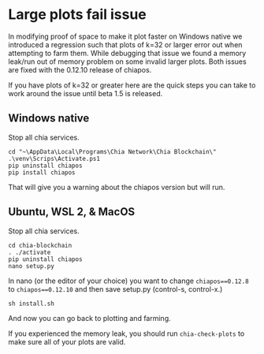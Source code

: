 # Large plots fail issue

In modifying proof of space to make it plot faster on Windows native we introduced a regression such that plots of k=32 or larger error out when attempting to farm them. While debugging that issue we found a memory leak/run out of memory problem on some invalid larger plots. Both issues are fixed with the 0.12.10 release of chiapos.

If you have plots of k=32 or greater here are the quick steps you can take to work around the issue until beta 1.5 is released.

## Windows native

Stop all chia services.
```
cd "~\AppData\Local\Programs\Chia Network\Chia Blockchain\"
.\venv\Scrips\Activate.ps1
pip uninstall chiapos
pip install chiapos
```
That will give you a warning about the chiapos version but will run.

## Ubuntu, WSL 2, & MacOS
Stop all chia services.
```
cd chia-blockchain
. ./activate
pip uninstall chiapos
nano setup.py
```
In nano (or the editor of your choice) you want to change `chiapos==0.12.8` to `chiapos==0.12.10` and then save setup.py (control-s, control-x.)
```
sh install.sh
```

And now you can go back to plotting and farming.

If you experienced the memory leak, you should run `chia-check-plots` to make sure all of your plots are valid.
